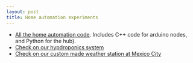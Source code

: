 ```yaml
---
layout: post
title: Home automation experiments
---
```



- [All the home automation code](https://github.com/felipegonzalez/servidor_casa). Includes C++ code for arduino nodes, and Python for the hub). 
- [Check on our hypdroponics system](http://jardintyf.ngrok.io/monitor)
- [Check on our custom made weather station at Mexico City](http://www.wunderground.com/personal-weather-station/dashboard?ID=IDISTRIT49)



